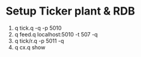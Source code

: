 # Setup Ticker plant & RDB
1. q tick.q -q -p 5010
2. q feed.q localhost:5010 -t 507 -q
3. q tick/r.q -p 5011 -q
4. q cx.q show